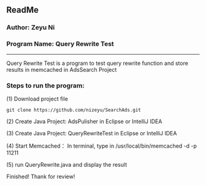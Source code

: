 ## ReadMe
### Author: Zeyu Ni
### Program Name: Query Rewrite Test

----------
Query Rewrite Test is a program to test query rewrite function and store results in memcached in AdsSearch Project

### Steps to run the program:
(1) Download project file

    git clone https://github.com/nizeyu/SearchAds.git


(2)   Create Java Project: AdsPulisher in Eclipse or IntelliJ IDEA

(3)   Create Java Project: QueryRewriteTest in Eclipse or IntelliJ IDEA

(4)   Start Memcached： In terminal, type in /usr/local/bin/memcached -d -p 11211

(5)   run  QueryRewrite.java and display the result 

Finished! Thank for review!
